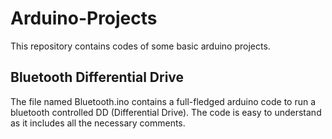 # Arduino-Projects
This repository contains codes of some basic arduino projects.

## Bluetooth Differential Drive
The file named Bluetooth.ino contains a full-fledged arduino code to run a bluetooth controlled DD (Differential Drive). The code is easy to understand as it includes all the necessary comments.
